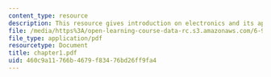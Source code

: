 ```yaml
---
content_type: resource
description: This resource gives introduction on electronics and its application.
file: /media/https%3A/open-learning-course-data-rc.s3.amazonaws.com/6-974-fundamentals-of-photonics-quantum-electronics-spring-2006/460c9a11766b4679f83476bd26ff9fa4_chapter1.pdf
file_type: application/pdf
resourcetype: Document
title: chapter1.pdf
uid: 460c9a11-766b-4679-f834-76bd26ff9fa4
---
```

